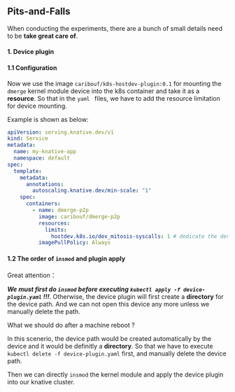 ## Pits-and-Falls

When conducting the experiments, there are a bunch of small details need to be **take great care of**.

#### 1. Device plugin

#### 1.1 Configuration

Now we use the image `caribouf/k8s-hostdev-plugin:0.1` for mounting the `dmerge` kernel module device into the k8s container and take it as a **resource**. So that in the `yaml ` files, we have to add the resource limitation for device mounting. 

Example is shown as below:

```yaml
apiVersion: serving.knative.dev/v1
kind: Service
metadata:
  name: my-knative-app
  namespace: default
spec:
  template:
    metadata:
      annotations:
        autoscaling.knative.dev/min-scale: "1"
    spec:
      containers:
        - name: dmerge-p2p
          image: caribouf/dmerge-p2p
          resources:
            limits:
              hostdev.k8s.io/dev_mitosis-syscalls: 1 # dedicate the device allocation amount
          imagePullPolicy: Always
```



#### 1.2 The order of `insmod` and plugin apply

Great attention： 

***We must first do `insmod` before executing `kubectl apply -f device-plugin.yaml` !!!***.  Otherwise, the device plugin will first create a **directory** for the device path. And we can not open this device any more unless we manually delete the path.



What we should do after a machine reboot ? 

In this scenerio, the device path would be created automatically by the device and it would be definitly a **directory**. So that we have to execute `kubectl delete -f device-plugin.yaml` first, and manually delete the device path. 

Then we can directly `insmod` the kernel module and apply the device plugin into our knative cluster.